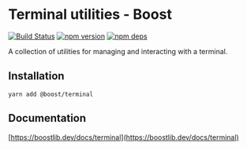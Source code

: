 # Terminal utilities - Boost

[![Build Status](https://github.com/milesj/boost/workflows/Build/badge.svg)](https://github.com/milesj/boost/actions?query=branch%3Amaster)
[![npm version](https://badge.fury.io/js/%40boost%2Fterminal.svg)](https://www.npmjs.com/package/@boost/terminal)
[![npm deps](https://david-dm.org/milesj/boost.svg?path=packages/terminal)](https://www.npmjs.com/package/@boost/terminal)

A collection of utilities for managing and interacting with a terminal.

## Installation

```
yarn add @boost/terminal
```

## Documentation

[https://boostlib.dev/docs/terminal](https://boostlib.dev/docs/terminal)
